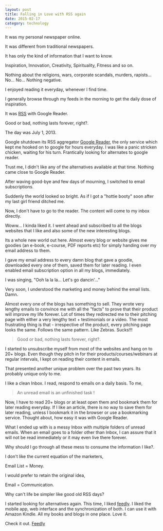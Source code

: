 ```yaml
---
layout: post
title: Falling in Love with RSS again
date: 2015-02-17
category: technology
---
```


It was my personal newspaper online. 

It was different from traditional newspapers.

It has only the kind of information that I want to know.

Inspiration, Innovation, Creativity, Spirituality, Fitness and so on.

Nothing about the religions, wars, corporate scandals, murders, rapists... No... No... Nothing negative.

I enjoyed reading it everyday, whenever I find time. 

I generally browse through my feeds in the morning to get the daily dose of inspiration.

It was [RSS](http://en.wikipedia.org/wiki/RSS) with Google Reader. 

Good or bad, nothing lasts forever, right?.

The day was July 1, 2013.

Google shutdown its RSS aggregator [Google Reader](http://googlereader.blogspot.in/2013/07/a-final-farewell.html), the only service which kept me hooked on to google for hours everyday. I was like a panic stricken chicken, waiting for his turn. Frantically looking for alternates to google reader.

Trust me, I didn't like any of the alternatives available at that time. Nothing came close to Google Reader. 

After waving good-bye and few days of mourning, I switched to email subscriptions.

Suddenly the world looked so bright. As if I got a "hottie booty" soon after my last girl friend ditched me.

Now, I don't have to go to the reader. The content will come to my inbox directly. 

Woww... I kinda liked it. I went ahead and subscribed to all the blogs websites that I like and also some of the new interesting blogs.

Its a whole new world out here. Almost every blog or website gives me goodies (an e-book, e-course, PDF reports etc) for simply handing over my email address to them.

I gave my email address to every damn blog that gave a goodie, downloaded every one of them, saved them for later reading. I even enabled email subscription option in all my blogs, immediately.

I was singing, "Ooh la la la... Let's go dancin'..."

Very soon, I understood the marketing and money behind the email lists. Damn. 

Almost every one of the blogs has something to sell. They wrote very lengthy emails to convince me with all the "facts" to prove that their product will improve my life forever. Lot of times they redirected me to their pitching page with either a very lengthy text + testimonials or a video. The most frustrating thing is that - irrespective of the product, every pitching page looks the same. Follows the same pattern. Like Zebras. Sucks!!!

> Good or bad, nothing lasts forever, right?.

I started to unsubscribe myself from most of the websites and hang on to 20+ blogs. Even though they pitch in for their products/courses/webinars at regular intervals, I kept on reading their content in emails.


That presented another unique problem over the past two years. Its probably unique only to me.

I like a clean Inbox. I read, respond to emails on a daily basis. To me,

> An unread email is an unfinished task !

Now, I have to read 20+ blogs or at least open them and bookmark them for later reading everyday. If I like an article, there is no way to save them for later reading, unless I bookmark it in the browser or use a bookmarking service. Thought about, how easy it was with Google Reader.

What I ended up with is a messy Inbox with multiple folders of unread emails. When an email goes to a folder other than Inbox, I can assure that it will not be read immediately or it may even live there forever.

Why should I go through all these mess to consume the information I like?. 

I don't like the current equation of the marketers, 

Email List = Money.

I would prefer to retain the original idea,

Email = Communication.

Why can't life be simpler like good old RSS days?

I started looking for alternatives again. This time, I liked [feedly](https://feedly.com). I liked the mobile app, web interface and the synchronization of both. I can use it with Amazon Kindle. All my books and blogs in one place. Love it.

Check it out. [Feedly](https://feedly.com)
